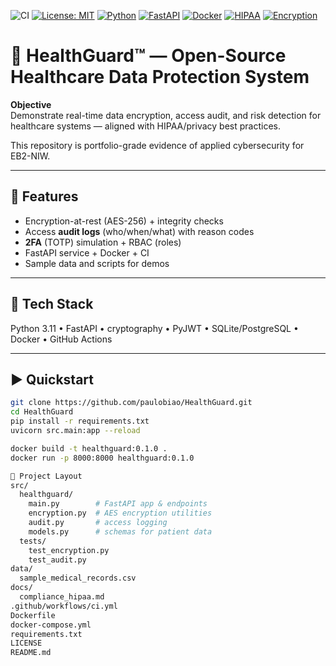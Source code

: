![CI](https://github.com/paulobiao/HealthGuard/actions/workflows/ci.yml/badge.svg)
[![License: MIT](https://img.shields.io/badge/License-MIT-yellow.svg)](https://opensource.org/licenses/MIT)
[![Python](https://img.shields.io/badge/Python-3.11-blue.svg)](https://www.python.org/)
[![FastAPI](https://img.shields.io/badge/FastAPI-009688?logo=fastapi&logoColor=white)](https://fastapi.tiangolo.com/)
[![Docker](https://img.shields.io/badge/Docker-2496ED?logo=docker&logoColor=white)](https://www.docker.com/)
[![HIPAA](https://img.shields.io/badge/Compliance-HIPAA-green)](#)
[![Encryption](https://img.shields.io/badge/Feature-Encryption%20%26%202FA-blue)](#)

# 🏥 HealthGuard™ — Open-Source Healthcare Data Protection System

**Objective**  
Demonstrate real-time data encryption, access audit, and risk detection for healthcare systems — aligned with HIPAA/privacy best practices.

This repository is portfolio-grade evidence of applied cybersecurity for EB2-NIW.

---

## 🚀 Features
- Encryption-at-rest (AES-256) + integrity checks  
- Access **audit logs** (who/when/what) with reason codes  
- **2FA** (TOTP) simulation + RBAC (roles)  
- FastAPI service + Docker + CI  
- Sample data and scripts for demos  

---

## 🧠 Tech Stack
Python 3.11 • FastAPI • cryptography • PyJWT • SQLite/PostgreSQL • Docker • GitHub Actions  

---

## ▶️ Quickstart
```bash
git clone https://github.com/paulobiao/HealthGuard.git
cd HealthGuard
pip install -r requirements.txt
uvicorn src.main:app --reload

docker build -t healthguard:0.1.0 .
docker run -p 8000:8000 healthguard:0.1.0

📁 Project Layout
src/
  healthguard/
    main.py        # FastAPI app & endpoints
    encryption.py  # AES encryption utilities
    audit.py       # access logging
    models.py      # schemas for patient data
  tests/
    test_encryption.py
    test_audit.py
data/
  sample_medical_records.csv
docs/
  compliance_hipaa.md
.github/workflows/ci.yml
Dockerfile
docker-compose.yml
requirements.txt
LICENSE
README.md
